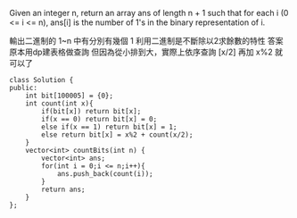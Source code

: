 Given an integer n, return an array ans of length n + 1 such that for each i (0 <= i <= n), ans[i] is the number of 1's in the binary representation of i.

輸出二進制的 1~n 中有分別有幾個 1
利用二進制是不斷除以2求餘數的特性
答案原本用dp建表格做查詢
但因為從小排到大，實際上依序查詢 [x/2] 再加 x%2 就可以了

```c++=
class Solution {
public:
    int bit[100005] = {0};
    int count(int x){
        if(bit[x]) return bit[x];
        if(x == 0) return bit[x] = 0;
        else if(x == 1) return bit[x] = 1;
        else return bit[x] = x%2 + count(x/2);
    }
    vector<int> countBits(int n) {
        vector<int> ans;
        for(int i = 0;i <= n;i++){
            ans.push_back(count(i));
        }
        return ans;
    }
};
```

